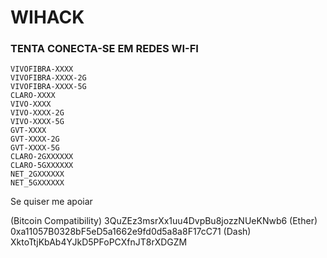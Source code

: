 # WIHACK

### TENTA CONECTA-SE EM REDES WI-FI

    VIVOFIBRA-XXXX
    VIVOFIBRA-XXXX-2G
    VIVOFIBRA-XXXX-5G
    CLARO-XXXX
    VIVO-XXXX
    VIVO-XXXX-2G
    VIVO-XXXX-5G
    GVT-XXXX
    GVT-XXXX-2G
    GVT-XXXX-5G
    CLARO-2GXXXXXX
    CLARO-5GXXXXXX
    NET_2GXXXXXX
    NET_5GXXXXXX
    
    

Se quiser me apoiar

(Bitcoin Compatibility) 3QuZEz3msrXx1uu4DvpBu8jozzNUeKNwb6
(Ether) 0xa11057B0328bF5eD5a1662e9fd0d5a8a8F17cC71
(Dash) XktoTtjKbAb4YJkD5PFoPCXfnJT8rXDGZM

